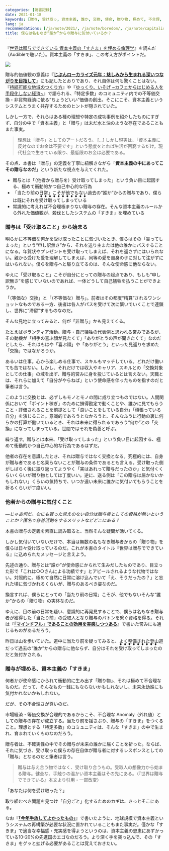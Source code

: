 ```yaml
---
categories: [読書記録]
date: 2021-01-18
keywords: [贈与, 受け取っ, 資本主義, 誰か, 交換, 使命, 贈り物, 極めて, 不合理, 僕ら]
lang: ja
recommendations: [/ja/note/2021/, /ja/note/boredom/, /ja/note/capitalism-in-anthropocene/]
title: 僕らは名もなき“誰か”からの贈与に気付いているか？
---
```


『[世界は贈与でできている 資本主義の「すきま」を埋める倫理学](https://amzn.to/3nRLHMP)』を読んだ（Audibleで聴いた）。資本主義の「すきま」、この考え方がポイントだ。

<a href="https://www.amazon.co.jp/dp/B085NJC1HD/ref=as_li_ss_il?_encoding=UTF8&btkr=1&linkCode=li2&tag=takuti-22&linkId=f72871b46b6f6488ed45fe140b0ab534&language=ja_JP" target="_blank"><img border="0" src="//ws-fe.amazon-adsystem.com/widgets/q?_encoding=UTF8&ASIN=B085NJC1HD&Format=_SL160_&ID=AsinImage&MarketPlace=JP&ServiceVersion=20070822&WS=1&tag=takuti-22&language=ja_JP" ></a><img src="https://ir-jp.amazon-adsystem.com/e/ir?t=takuti-22&language=ja_JP&l=li2&o=9&a=B085NJC1HD" width="1" height="1" border="0" alt="" style="border:none !important; margin:0px !important;" />

贈与的価値観の意義は『**[じぶんローカライズ元年：慈しみから生まれる深いつながりを目指して](/ja/note/2021/)**』にも記したとおりであり、それ自体は何も驚くことはない。『[持続可能な地域のつくり方](https://amzn.to/35pR4wp)』や『[ゆっくり、いそげ ~カフェからはじめる人を手段化しない経済~](https://amzn.to/3brl4fo)』で語られる、「特定多数」のコミュニティ内での不等価交換・非貨幣経済に依る“ちょうどいい”価値の創出。そこにこそ、資本主義というシステムとうまく共存するためのヒントが隠されていた。

しかし一方で、それらはある種の理想や特定の成功事例を紹介したものにすぎず、自分の中で「資本主義」と「贈与」は未だ水と油のような存在であることもまた事実。

> 理想は「贈与」としてのアートだろう。 [...] しかし現実は、「資本主義に反対なのでお金は不要です」という態度をとれば生活が困窮するだけ。現代社会で生きている限り、最低限のお金は必要である。

その点、本書は「贈与」の定義を丁寧に紐解きながら「**資本主義の中にあってこその贈与なのだ**」という新たな視点を与えてくれた。

- 贈与とは「（他者から贈与を）受け取ってしまった」という負い目に起因する、極めて衝動的かつ自己中心的な行為
- 「当たり前の日常」こそが他でもない過去の“誰か”からの贈与であり、僕らは既にそれを<ruby><rb>受け取ってしまっている</rb><rp>（</rp><rt>&#x25CF;&#x25CF;&#x25CF;&#x25CF;&#x25CF;&#x25CF;&#x25CF;&#x25CF;&#x25CF;&#x25CF;&#x25CF;</rt><rp>）</rp></ruby>
- 常識的に考えれば不合理極まりない贈与の存在。そんな資本主義のルールから外れた価値観が、殺伐としたシステムの「すきま」を埋めている

### 贈与は「受け取ること」から始まる

明らかに不等価な何かを受け取ったことに気づいたとき、僕らはその「貰ってしまった」という“申し訳無さ”から、それを送り主または他の誰かにパスすることになる。年賀状やプレゼントを受け取ってしまえば、それを返さずにはいられない。親から受けた愛を理解してしまえば、同等の愛を自身の子に対して注がずにはいられない。僕らを贈与へと駆り立てるのは、そんな使命感に他ならない。

ゆえに「受け取ること」こそが自分にとっての贈与の起点であり、もしも“申し訳無さ”を感じていないのであれば、一体どうして自己犠牲を払うことができようか。

「（等価な）交換」と「（不等価な）贈与」。前者はその都度“精算”されるワンショットなものである一方、後者は各人がパスを受けて次に繋いでいくことで連鎖し、世界に“滞留”するものなのだ。

そんな見地に立ってみると、何が「非贈与」かも見えてくる。

たとえばボランティア活動。贈与・自己犠牲の代表例と思われる営みであるが、その動機が「相手の喜ぶ顔が見たくて」「ありがとうの声が聞きたくて」なのだとしたら、それはもはや「喜ぶ顔」や「ありがとう」といった見返りを求めた「交換」ではなかろうか。

あるいは仕事。心から楽しめる仕事で、スキルもマッチしている。どれだけ働いても苦ではない。しかし、それだけでは収入やキャリア、スキルとの「交換対象としての仕事」の域を出ず、贈与的営みに身を投じているとは言えない。天職とは、それらに加えて「自分がやらねば」という使命感を伴ったものを指すのだと筆者は言う。

このように交換とは、必ずしもモノとモノの間に成り立つものではない。人間関係において「ポイント稼ぎ」のために損得勘定で動くことや、誰かに見てもらうこと・評価されることを前提として「良いことをしている自分」「頑張っている自分」を演じること。意識的であろうとなかろうと、そんなふうに行動の裏に何らかの打算が働いているとき、それは未来に得られるであろう“何か”との「交換」になってしまっている。世間ではそれを偽善と呼ぶ。

繰り返す。贈与とは本来、「受け取ってしまった」という負い目に起因する、極めて衝動的かつ自己中心的な行為であるはずだ。

他者の存在を意識したとき、それは贈与ではなく交換となる。究極的には、自身が贈与者であると名乗らないことが贈与の条件であるとも言える。受け取った側がしばらく後に振り返ってようやく「実はあれって贈与だったのか」と気付くくらいくらいが贈り物としては丁度いい。逆に、送る側は「この贈与は届かないかもしれない」くらいの気持ちで、いつか遠い未来に誰かに気付いてもらうことを祈るくらいが丁度いい。

### 他者からの贈与に気付くこと

*&mdash;じゃあ何だ。なにも貰った覚えのない自分は贈与者としての資格が無いということか？匿名で慈善活動をするメリットなどどこにある？*

本書の贈与の定義を素直に読み取ると、当然そんな疑問が湧いてくる。

しかし気付いていないだけで、本当は無数の名もなき贈与者からの「贈り物」を僕らは日々受け取っているのだ。これが本書のタイトル『世界は贈与でできている』に込められたメッセージと言えよう。

先述の通り、贈与とは“誰か”が使命感にかられて生みだしたものであり、目立った形で「これは○○さんによる功績です」とアピールされるような代物ではない。対照的に、極めて自然に日常に溶け込んでいて「え、そうだったの？」と忘れた頃に気づかれるくらいが、贈与のあるべき姿なのだ。

換言すれば、僕らにとっての「当たり前の日常」こそが、他でもないそんな“誰か”からの「贈り物」の実体なのだ。

ゆえに、目の前の日常を疑い、意識的に再発見することで、僕らは名もなき贈与者が獲得した「当たり前」の受取人となり贈与のバトンを繋ぐ資格を得る。それは『**[「マインドフル」であることの効用を実感しつつある](/ja/note/be-mindful/)**』で書いた営みにも通じるものがあるだろう。

昨日は山を歩いていた。道中に当たり前を疑ってみると、よく整備された登山道だって過去の“誰か”からの贈与に他ならず、自分はそれを<ruby><rb>受け取ってしまった</rb><rp>（</rp><rt>&#x25CF;&#x25CF;&#x25CF;&#x25CF;&#x25CF;&#x25CF;&#x25CF;&#x25CF;&#x25CF;</rt><rp>）</rp></ruby>のだと気付かされる。

### 贈与が埋める、資本主義の「すきま」

何者かが使命感にかられて衝動的に生み出す「贈り物」、それは極めて不合理なものだ。だって、そんなもの一銭にもならないかもしれないし、未来永劫誰にも気付かれないかもしれない。

だが、その不合理さが尊いのだ。

市場経済・等価交換が合理的であるからこそ、不合理な Anomaly（外れ値）としての贈与の存在が成立する。当たり前を揺さぶり、贈与の「すきま」をつくること。理想とする「特定多数」のコミュニティは、そんな「すきま」の中で生まれ、育まれていくものなのだろう。

贈与者は、不確実性の中でその贈与が未来の誰かに届くことを祈った。ならば、それに気づき、受け取った僕らの存在自体が贈与者に対するレスポンスとしての「贈与」となるのだと筆者は言う。

> 贈与は与え合う物ではなく、受け取り合うもの。受取人の想像力から始まる贈与。健全な、手触りの温かい資本主義はその先にある。（『世界は贈与でできている』本文より引用・一部改変）

「あなたは何を受け取った？」

取り組むべき問題を見つけ「自分ごと」化するためのカギは、きっとそこにある。

なお『**[「今年手放してよかったもの」](/ja/note/capitalism-in-anthropocene/)**』で書いたように、地球規模で資本主義というシステムの再構築が必要な状況に置かれていることもまた事実だ。僅かな「すきま」で適当な幸福感・充実感を得ようというのは、資本主義の恩恵にあずかっている10-20%の先進国のエゴなのだろう。より深く手を突っ込んで、その「すきま」をグッと拡げる必要があることは覚えておきたい。